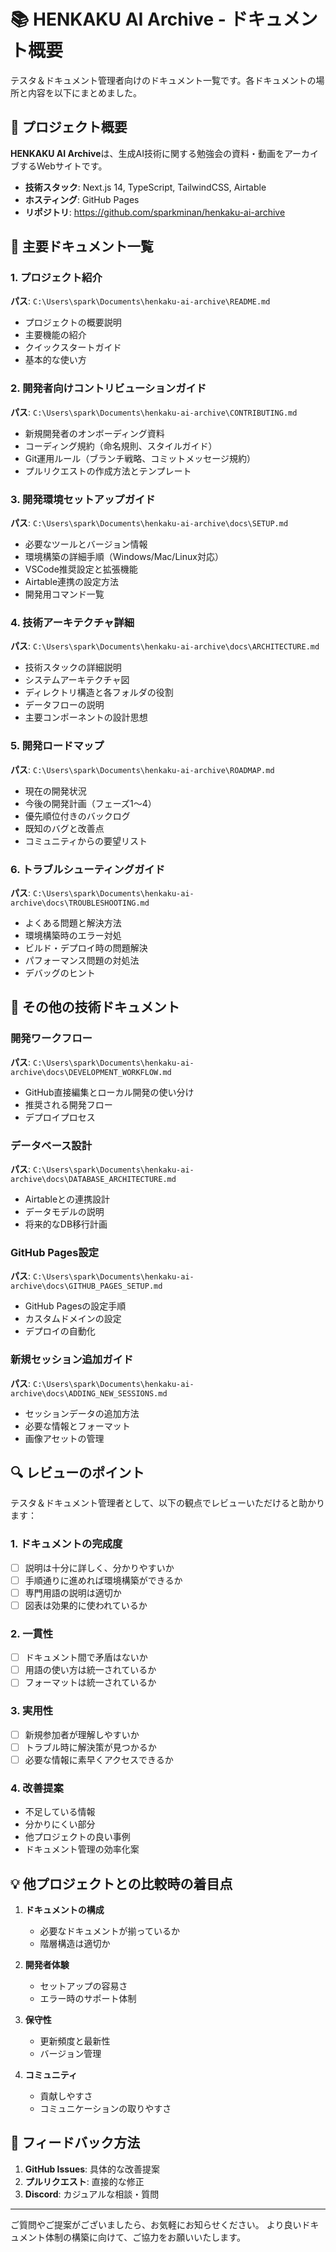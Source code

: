 # 📚 HENKAKU AI Archive - ドキュメント概要

テスタ＆ドキュメント管理者向けのドキュメント一覧です。各ドキュメントの場所と内容を以下にまとめました。

## 🎯 プロジェクト概要

**HENKAKU AI Archive**は、生成AI技術に関する勉強会の資料・動画をアーカイブするWebサイトです。
- **技術スタック**: Next.js 14, TypeScript, TailwindCSS, Airtable
- **ホスティング**: GitHub Pages
- **リポジトリ**: https://github.com/sparkminan/henkaku-ai-archive

## 📄 主要ドキュメント一覧

### 1. プロジェクト紹介
**パス**: `C:\Users\spark\Documents\henkaku-ai-archive\README.md`
- プロジェクトの概要説明
- 主要機能の紹介
- クイックスタートガイド
- 基本的な使い方

### 2. 開発者向けコントリビューションガイド
**パス**: `C:\Users\spark\Documents\henkaku-ai-archive\CONTRIBUTING.md`
- 新規開発者のオンボーディング資料
- コーディング規約（命名規則、スタイルガイド）
- Git運用ルール（ブランチ戦略、コミットメッセージ規約）
- プルリクエストの作成方法とテンプレート

### 3. 開発環境セットアップガイド
**パス**: `C:\Users\spark\Documents\henkaku-ai-archive\docs\SETUP.md`
- 必要なツールとバージョン情報
- 環境構築の詳細手順（Windows/Mac/Linux対応）
- VSCode推奨設定と拡張機能
- Airtable連携の設定方法
- 開発用コマンド一覧

### 4. 技術アーキテクチャ詳細
**パス**: `C:\Users\spark\Documents\henkaku-ai-archive\docs\ARCHITECTURE.md`
- 技術スタックの詳細説明
- システムアーキテクチャ図
- ディレクトリ構造と各フォルダの役割
- データフローの説明
- 主要コンポーネントの設計思想

### 5. 開発ロードマップ
**パス**: `C:\Users\spark\Documents\henkaku-ai-archive\ROADMAP.md`
- 現在の開発状況
- 今後の開発計画（フェーズ1〜4）
- 優先順位付きのバックログ
- 既知のバグと改善点
- コミュニティからの要望リスト

### 6. トラブルシューティングガイド
**パス**: `C:\Users\spark\Documents\henkaku-ai-archive\docs\TROUBLESHOOTING.md`
- よくある問題と解決方法
- 環境構築時のエラー対処
- ビルド・デプロイ時の問題解決
- パフォーマンス問題の対処法
- デバッグのヒント

## 📂 その他の技術ドキュメント

### 開発ワークフロー
**パス**: `C:\Users\spark\Documents\henkaku-ai-archive\docs\DEVELOPMENT_WORKFLOW.md`
- GitHub直接編集とローカル開発の使い分け
- 推奨される開発フロー
- デプロイプロセス

### データベース設計
**パス**: `C:\Users\spark\Documents\henkaku-ai-archive\docs\DATABASE_ARCHITECTURE.md`
- Airtableとの連携設計
- データモデルの説明
- 将来的なDB移行計画

### GitHub Pages設定
**パス**: `C:\Users\spark\Documents\henkaku-ai-archive\docs\GITHUB_PAGES_SETUP.md`
- GitHub Pagesの設定手順
- カスタムドメインの設定
- デプロイの自動化

### 新規セッション追加ガイド
**パス**: `C:\Users\spark\Documents\henkaku-ai-archive\docs\ADDING_NEW_SESSIONS.md`
- セッションデータの追加方法
- 必要な情報とフォーマット
- 画像アセットの管理

## 🔍 レビューのポイント

テスタ＆ドキュメント管理者として、以下の観点でレビューいただけると助かります：

### 1. ドキュメントの完成度
- [ ] 説明は十分に詳しく、分かりやすいか
- [ ] 手順通りに進めれば環境構築ができるか
- [ ] 専門用語の説明は適切か
- [ ] 図表は効果的に使われているか

### 2. 一貫性
- [ ] ドキュメント間で矛盾はないか
- [ ] 用語の使い方は統一されているか
- [ ] フォーマットは統一されているか

### 3. 実用性
- [ ] 新規参加者が理解しやすいか
- [ ] トラブル時に解決策が見つかるか
- [ ] 必要な情報に素早くアクセスできるか

### 4. 改善提案
- 不足している情報
- 分かりにくい部分
- 他プロジェクトの良い事例
- ドキュメント管理の効率化案

## 💡 他プロジェクトとの比較時の着目点

1. **ドキュメントの構成**
   - 必要なドキュメントが揃っているか
   - 階層構造は適切か

2. **開発者体験**
   - セットアップの容易さ
   - エラー時のサポート体制

3. **保守性**
   - 更新頻度と最新性
   - バージョン管理

4. **コミュニティ**
   - 貢献しやすさ
   - コミュニケーションの取りやすさ

## 📝 フィードバック方法

1. **GitHub Issues**: 具体的な改善提案
2. **プルリクエスト**: 直接的な修正
3. **Discord**: カジュアルな相談・質問

---

ご質問やご提案がございましたら、お気軽にお知らせください。
より良いドキュメント体制の構築に向けて、ご協力をお願いいたします。